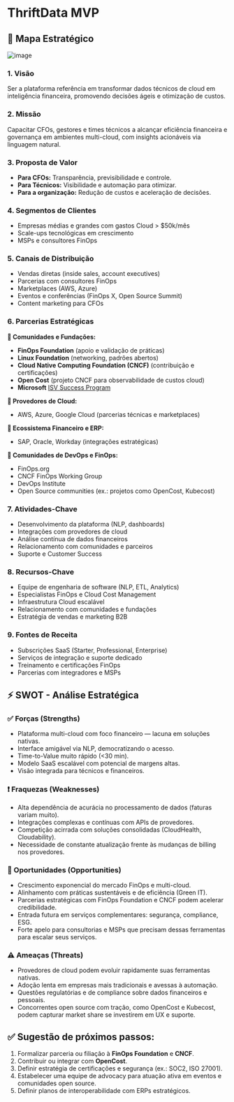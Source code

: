 # ThriftData MVP

## 🎯 Mapa Estratégico

![image](https://github.com/user-attachments/assets/737123b3-8088-4300-a791-62526d6e903a)

### 1. **Visão**

Ser a plataforma referência em transformar dados técnicos de cloud em inteligência financeira, promovendo decisões ágeis e otimização de custos.

### 2. **Missão**

Capacitar CFOs, gestores e times técnicos a alcançar eficiência financeira e governança em ambientes multi-cloud, com insights acionáveis via linguagem natural.

### 3. **Proposta de Valor**

* **Para CFOs:** Transparência, previsibilidade e controle.
* **Para Técnicos:** Visibilidade e automação para otimizar.
* **Para a organização:** Redução de custos e aceleração de decisões.

### 4. **Segmentos de Clientes**

* Empresas médias e grandes com gastos Cloud > \$50k/mês
* Scale-ups tecnológicas em crescimento
* MSPs e consultores FinOps

### 5. **Canais de Distribuição**

* Vendas diretas (inside sales, account executives)
* Parcerias com consultores FinOps
* Marketplaces (AWS, Azure)
* Eventos e conferências (FinOps X, Open Source Summit)
* Content marketing para CFOs

### 6. **Parcerias Estratégicas**

**🔗 Comunidades e Fundações:**

* **FinOps Foundation** (apoio e validação de práticas)
* **Linux Foundation** (networking, padrões abertos)
* **Cloud Native Computing Foundation (CNCF)** (contribuição e certificações)
* **Open Cost** (projeto CNCF para observabilidade de custos cloud)
* **Microsoft** [ISV Success Program](https://www.microsoft.com/en-us/isv/isv-success)

**🔗 Provedores de Cloud:**

* AWS, Azure, Google Cloud (parcerias técnicas e marketplaces)

**🔗 Ecossistema Financeiro e ERP:**

* SAP, Oracle, Workday (integrações estratégicas)

**🔗 Comunidades de DevOps e FinOps:**

* FinOps.org
* CNCF FinOps Working Group
* DevOps Institute
* Open Source communities (ex.: projetos como OpenCost, Kubecost)

### 7. **Atividades-Chave**

* Desenvolvimento da plataforma (NLP, dashboards)
* Integrações com provedores de cloud
* Análise contínua de dados financeiros
* Relacionamento com comunidades e parceiros
* Suporte e Customer Success

### 8. **Recursos-Chave**

* Equipe de engenharia de software (NLP, ETL, Analytics)
* Especialistas FinOps e Cloud Cost Management
* Infraestrutura Cloud escalável
* Relacionamento com comunidades e fundações
* Estratégia de vendas e marketing B2B

### 9. **Fontes de Receita**

* Subscrições SaaS (Starter, Professional, Enterprise)
* Serviços de integração e suporte dedicado
* Treinamento e certificações FinOps
* Parcerias com integradores e MSPs

## ⚡️ SWOT - Análise Estratégica

### ✅ Forças (Strengths)

* Plataforma multi-cloud com foco financeiro — lacuna em soluções nativas.
* Interface amigável via NLP, democratizando o acesso.
* Time-to-Value muito rápido (<30 min).
* Modelo SaaS escalável com potencial de margens altas.
* Visão integrada para técnicos e financeiros.

### ❗️ Fraquezas (Weaknesses)

* Alta dependência de acurácia no processamento de dados (faturas variam muito).
* Integrações complexas e contínuas com APIs de provedores.
* Competição acirrada com soluções consolidadas (CloudHealth, Cloudability).
* Necessidade de constante atualização frente às mudanças de billing nos provedores.

### 🌱 Oportunidades (Opportunities)

* Crescimento exponencial do mercado FinOps e multi-cloud.
* Alinhamento com práticas sustentáveis e de eficiência (Green IT).
* Parcerias estratégicas com FinOps Foundation e CNCF podem acelerar credibilidade.
* Entrada futura em serviços complementares: segurança, compliance, ESG.
* Forte apelo para consultorias e MSPs que precisam dessas ferramentas para escalar seus serviços.

### ⚠️ Ameaças (Threats)

* Provedores de cloud podem evoluir rapidamente suas ferramentas nativas.
* Adoção lenta em empresas mais tradicionais e avessas à automação.
* Questões regulatórias e de compliance sobre dados financeiros e pessoais.
* Concorrentes open source com tração, como OpenCost e Kubecost, podem capturar market share se investirem em UX e suporte.

## ✅ Sugestão de próximos passos:

1. Formalizar parceria ou filiação à **FinOps Foundation** e **CNCF**.
2. Contribuir ou integrar com **OpenCost**.
3. Definir estratégia de certificações e segurança (ex.: SOC2, ISO 27001).
4. Estabelecer uma equipe de advocacy para atuação ativa em eventos e comunidades open source.
5. Definir planos de interoperabilidade com ERPs estratégicos.
